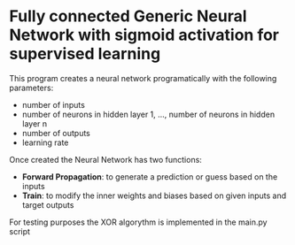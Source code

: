 # Fully connected Generic Neural Network with sigmoid activation for supervised learning

This program creates a neural network programatically with the following parameters:
- number of inputs
- number of neurons in hidden layer 1, ..., number of neurons in hidden layer n
- number of outputs
- learning rate

Once created the Neural Network has two functions:
- <b>Forward Propagation</b>: to generate a prediction or guess based on the inputs
- <b>Train</b>: to modify the inner weights and biases based on given inputs and target outputs

For testing purposes the XOR algorythm is implemented in the main.py script
